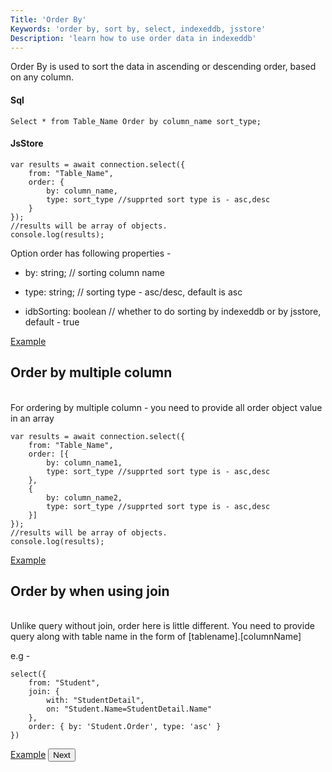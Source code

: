 ```yaml
---
Title: 'Order By'
Keywords: 'order by, sort by, select, indexeddb, jsstore'
Description: 'learn how to use order data in indexeddb'
---
```


Order By is used to sort the data in ascending or descending order, based on any column.

#### Sql

```
Select * from Table_Name Order by column_name sort_type;

```

#### JsStore

```
var results = await connection.select({
    from: "Table_Name",
    order: {
        by: column_name,
        type: sort_type //supprted sort type is - asc,desc
    }
});
//results will be array of objects.
console.log(results);
```

Option order has following properties -

- by: string; // sorting column name

- type: string; // sorting type - asc/desc, default is asc

- idbSorting: boolean // whether to do sorting by indexeddb or by jsstore, default - true

<p class="margin-top-40px center-align">
    <a class="btn info" target="_blank" href="https://ujjwalguptaofficial.github.io/idbstudio/?db=Demo&query=select(%7B%0A%20%20%20%20from%3A%20%22Customers%22%2C%0A%20%20%20%20order%3A%20%7B%0A%20%20%20%20%20%20%20%20by%3A%20'country'%2C%0A%20%20%20%20%20%20%20%20type%3A%20%22desc%22%0A%20%20%20%20%7D%0A%7D)%3B%0A">Example</a>
</p>

## Order by multiple column

<br>For ordering by multiple column - you need to provide all order object value in an array

```
var results = await connection.select({
    from: "Table_Name",
    order: [{
        by: column_name1,
        type: sort_type //supprted sort type is - asc,desc
    },
    {
        by: column_name2,
        type: sort_type //supprted sort type is - asc,desc
    }]
});
//results will be array of objects.
console.log(results);
```

<p class="margin-top-40px center-align">
    <a class="btn info" target="_blank" href="https://ujjwalguptaofficial.github.io/idbstudio/?db=Demo&query=select(%7B%0A%20%20%20%20from%3A%20%22Customers%22%2C%0A%20%20%20%20order%3A%20%5B%7B%0A%20%20%20%20%20%20%20%20by%3A%20'country'%2C%0A%20%20%20%20%7D%2C%20%7B%0A%20%20%20%20%20%20%20%20by%3A%20'city'%0A%20%20%20%20%7D%5D%0A%7D)%3B">Example</a>
</p>

## Order by when using join

<br>
Unlike query without join, order here is little different. You need to provide query along with table name in the form of [tablename].[columnName]

e.g -

```
select({
    from: "Student",
    join: {
        with: "StudentDetail",
        on: "Student.Name=StudentDetail.Name"
    },
    order: { by: 'Student.Order', type: 'asc' }
})
```

<p class="margin-top-40px center-align">
    <a class="btn info" target="_blank" href="https://ujjwalguptaofficial.github.io/idbstudio/?db=Demo&query=select(%7B%0A%20%20%20%20from%3A%20'Orders'%2C%0A%20%20%20%20join%3A%20%7B%0A%20%20%20%20%20%20%20%20with%3A%20'OrderDetails'%2C%0A%20%20%20%20%20%20%20%20on%3A%20'Orders.orderId%3DOrderDetails.orderId'%0A%20%20%20%20%7D%2C%0A%20%20%20%20order%3A%20%7B%0A%20%20%20%20%20%20%20%20by%3A%20'OrderDetails.orderId'%0A%20%20%20%20%7D%0A%7D)">Example</a>
     <button class="btn info btnNext">Next</button>
</p>
